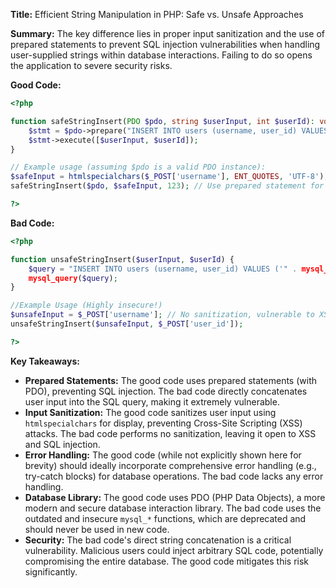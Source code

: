 **Title:** Efficient String Manipulation in PHP: Safe vs. Unsafe Approaches

**Summary:**  The key difference lies in proper input sanitization and the use of prepared statements to prevent SQL injection vulnerabilities when handling user-supplied strings within database interactions.  Failing to do so opens the application to severe security risks.

**Good Code:**

```php
<?php

function safeStringInsert(PDO $pdo, string $userInput, int $userId): void {
    $stmt = $pdo->prepare("INSERT INTO users (username, user_id) VALUES (?, ?)"); 
    $stmt->execute([$userInput, $userId]);
}

// Example usage (assuming $pdo is a valid PDO instance):
$safeInput = htmlspecialchars($_POST['username'], ENT_QUOTES, 'UTF-8'); // Sanitize for display
safeStringInsert($pdo, $safeInput, 123); // Use prepared statement for database insertion.

?>
```

**Bad Code:**

```php
<?php

function unsafeStringInsert($userInput, $userId) {
    $query = "INSERT INTO users (username, user_id) VALUES ('" . mysql_real_escape_string($userInput) . "', $userId)";
    mysql_query($query); 
}

//Example Usage (Highly insecure!)
$unsafeInput = $_POST['username']; // No sanitization, vulnerable to XSS and SQL injection
unsafeStringInsert($unsafeInput, $_POST['user_id']);

?>
```


**Key Takeaways:**

* **Prepared Statements:** The good code uses prepared statements (with PDO), preventing SQL injection.  The bad code directly concatenates user input into the SQL query, making it extremely vulnerable.
* **Input Sanitization:** The good code sanitizes user input using `htmlspecialchars` for display, preventing Cross-Site Scripting (XSS) attacks. The bad code performs no sanitization, leaving it open to XSS and SQL injection.
* **Error Handling:** The good code (while not explicitly shown here for brevity) should ideally incorporate comprehensive error handling (e.g., try-catch blocks) for database operations. The bad code lacks any error handling.
* **Database Library:** The good code uses PDO (PHP Data Objects), a more modern and secure database interaction library. The bad code uses the outdated and insecure `mysql_*` functions, which are deprecated and should never be used in new code.
* **Security:** The bad code's direct string concatenation is a critical vulnerability.  Malicious users could inject arbitrary SQL code, potentially compromising the entire database.  The good code mitigates this risk significantly.


